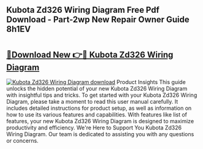 ## Kubota Zd326 Wiring Diagram Free Pdf Download - Part-2wp New Repair Owner Guide 8h1EV

# <h2><a href="http://dfreml.blite.top/?on=Kubota+Zd326+Wiring+Diagram">🔗Download New 👉🔴 Kubota Zd326 Wiring Diagram</a></h2>

[![Kubota Zd326 Wiring Diagram download](https://i.imgur.com/lujVjoI.png)](http://dfreml.blite.top/?on=Kubota+Zd326+Wiring+Diagram)
Product Insights This guide unlocks the hidden potential of your new Kubota Zd326 Wiring Diagram with insightful tips and tricks. To get started with your Kubota Zd326 Wiring Diagram, please take a moment to read this user manual carefully. It includes detailed instructions for product setup, as well as information on how to use its various features and capabilities. With features like list of features, your new Kubota Zd326 Wiring Diagram is designed to maximize productivity and efficiency. We're Here to Support You Kubota Zd326 Wiring Diagram. Our team is dedicated to assisting you with any questions or concerns.
